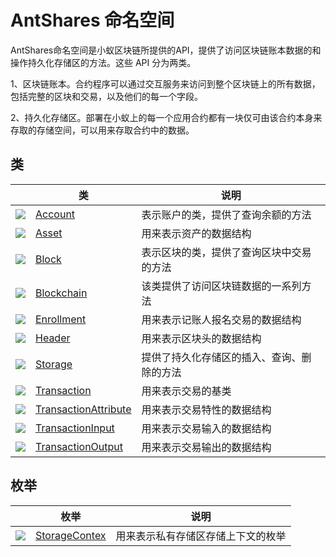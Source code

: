 # AntShares 命名空间

AntShares命名空间是小蚁区块链所提供的API，提供了访问区块链账本数据的和操作持久化存储区的方法。这些 API 分为两类。

1、区块链账本。合约程序可以通过交互服务来访问到整个区块链上的所有数据，包括完整的区块和交易，以及他们的每一个字段。

2、持久化存储区。部署在小蚁上的每一个应用合约都有一块仅可由该合约本身来存取的存储空间，可以用来存取合约中的数据。

## 类

|                                          | 类                                        | 说明                    |
| ---------------------------------------- | ---------------------------------------- | --------------------- |
| ![](https://i-msdn.sec.s-msft.com/dynimg/IC29808.jpeg) | [Account](AntShares/Account.md)          | 表示账户的类，提供了查询余额的方法     |
| ![](https://i-msdn.sec.s-msft.com/dynimg/IC29808.jpeg) | [Asset](AntShares/Asset.md)              | 用来表示资产的数据结构           |
| ![](https://i-msdn.sec.s-msft.com/dynimg/IC29808.jpeg) | [Block](AntShares/Block.md)              | 表示区块的类，提供了查询区块中交易的方法  |
| ![](https://i-msdn.sec.s-msft.com/dynimg/IC29808.jpeg) | [Blockchain](AntShares/Blockchain.md)    | 该类提供了访问区块链数据的一系列方法    |
| ![](https://i-msdn.sec.s-msft.com/dynimg/IC29808.jpeg) | [Enrollment](AntShares/Enrollment.md)    | 用来表示记账人报名交易的数据结构      |
| ![](https://i-msdn.sec.s-msft.com/dynimg/IC29808.jpeg) | [Header](AntShares/Header.md)            | 用来表示区块头的数据结构          |
| ![](https://i-msdn.sec.s-msft.com/dynimg/IC29808.jpeg) | [Storage](AntShares/Storage.md)          | 提供了持久化存储区的插入、查询、删除的方法 |
| ![](https://i-msdn.sec.s-msft.com/dynimg/IC29808.jpeg) | [Transaction](AntShares/Transaction.md)  | 用来表示交易的基类             |
| ![](https://i-msdn.sec.s-msft.com/dynimg/IC29808.jpeg) | [TransactionAttribute](AntShares/TransactionAttribute.md) | 用来表示交易特性的数据结构         |
| ![](https://i-msdn.sec.s-msft.com/dynimg/IC29808.jpeg) | [TransactionInput](AntShares/TransactionInput.md) | 用来表示交易输入的数据结构         |
| ![](https://i-msdn.sec.s-msft.com/dynimg/IC29808.jpeg) | [TransactionOutput](AntShares/TransactionOutput.md) | 用来表示交易输出的数据结构         |

## 枚举

|                                          | 枚举                                       | 说明                |
| ---------------------------------------- | ---------------------------------------- | ----------------- |
| ![](https://i-msdn.sec.s-msft.com/dynimg/IC134134.jpeg) | [StorageContex](AntShares/StorageContex.md) | 用来表示私有存储区存储上下文的枚举 |

